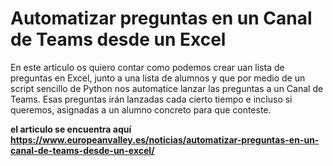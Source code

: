 <h1>Automatizar preguntas en un Canal de Teams desde un Excel</h1>
En este articulo os quiero contar como podemos crear uan lista de preguntas en Excel, 
junto a una lista de alumnos y que por medio de un script sencillo de Python nos automatice lanzar las preguntas a un Canal de Teams.
Esas preguntas irán lanzadas cada cierto tiempo e incluso si queremos, asignadas a un alumno concreto para que conteste.

<strong>el articulo se encuentra aquí https://www.europeanvalley.es/noticias/automatizar-preguntas-en-un-canal-de-teams-desde-un-excel/</strong>
